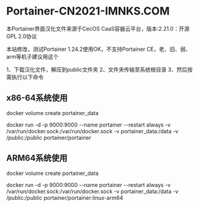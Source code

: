 # Portainer-CN2021-IMNKS.COM

本Portainer界面汉化文件来源于CecOS CaaS容器云平台，版本:2.21.0：开源GPL 2.0协议

本站修改，测试Portainer 1.24.2使用OK，不支持Portainer CE，老、旧、弱、arm等机子建议用这个

1、下载汉化文件，解压到public文件夹 2、文件夹传输至系统根目录 3、然后按需执行以下命令

## x86-64系统使用

docker volume create portainer_data

docker run -d -p 9000:9000 --name portainer --restart always -v /var/run/docker.sock:/var/run/docker.sock -v portainer_data:/data -v /public:/public portainer/portainer

## ARM64系统使用

docker volume create portainer_data

docker run -d -p 9000:9000 --name portainer --restart always -v /var/run/docker.sock:/var/run/docker.sock -v portainer_data:/data -v /public:/public portainer/portainer:linux-arm64
